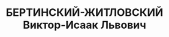 ---
title: БЕРТИНСКИЙ-ЖИТЛОВСКИЙ Виктор-Исаак Львович
description: "Род. в 1900, г. Житомир (по другим данным г. Варшава), еврей, обр.:\
  \ среднее, член ВКП(б). Проживал: Москва, ул. Маросейка, д. 13, кв. 51. Работник\
  \ ИККИ \n  Арестован 15.05.1937. Обв. в участии в шпионской диверсионно-террористической\
  \ организации. Приговор: ВК ВС СССР, 03.11.1937 – ВМН. Расстрелян 03.11.1937, г.Москва.\
  \ \n  Реабилитирован ВК ВС СССР 09.05.1956"
---